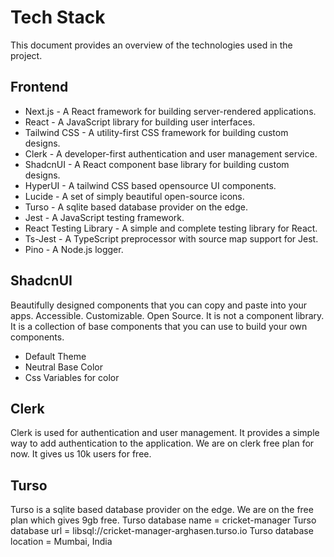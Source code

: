 # Tech Stack

This document provides an overview of the technologies used in the project.

## Frontend

- Next.js - A React framework for building server-rendered applications.
- React - A JavaScript library for building user interfaces.
- Tailwind CSS - A utility-first CSS framework for building custom designs.
- Clerk - A developer-first authentication and user management service.
- ShadcnUI - A React component base library for building custom designs.
- HyperUI - A tailwind CSS based opensource UI components.
- Lucide - A set of simply beautiful open-source icons.
- Turso - A sqlite based database provider on the edge.
- Jest - A JavaScript testing framework.
- React Testing Library - A simple and complete testing library for React.
- Ts-Jest - A TypeScript preprocessor with source map support for Jest.
- Pino - A Node.js logger.

## ShadcnUI

Beautifully designed components that you can copy and paste into your apps. Accessible. Customizable. Open Source. It is not a component library.
It is a collection of base components that you can use to build your own components.

- Default Theme
- Neutral Base Color
- Css Variables for color

## Clerk

Clerk is used for authentication and user management. It provides a simple way to add authentication to the application.
We are on clerk free plan for now. It gives us 10k users for free.

## Turso

Turso is a sqlite based database provider on the edge. We are on the free plan which gives 9gb free.
Turso database name = cricket-manager
Turso database url = libsql://cricket-manager-arghasen.turso.io
Turso database location = Mumbai, India
